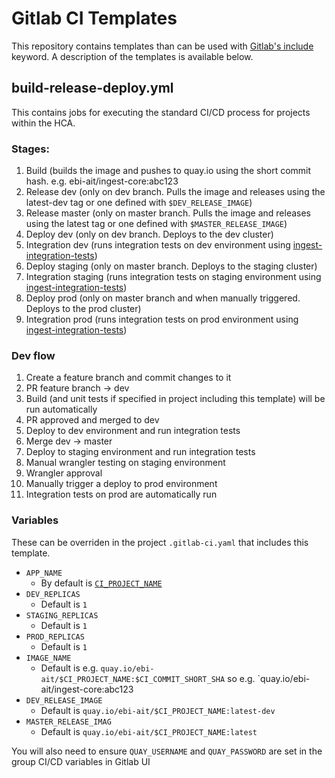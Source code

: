 # Gitlab CI Templates
This repository contains templates than can be used with [Gitlab's include](https://docs.gitlab.com/ee/ci/yaml/includes.html) keyword. A description of the templates is available below.

## build-release-deploy.yml
This contains jobs for executing the standard CI/CD process for projects within the HCA. 

### Stages:
1. Build (builds the image and pushes to quay.io using the short commit hash. e.g. ebi-ait/ingest-core:abc123
2. Release dev (only on dev branch. Pulls the image and releases using the latest-dev tag or one defined with `$DEV_RELEASE_IMAGE`)
3. Release master (only on master branch. Pulls the image and releases using the latest tag or one defined with `$MASTER_RELEASE_IMAGE`)
4. Deploy dev (only on dev branch. Deploys to the dev cluster)
5. Integration dev (runs integration tests on dev environment using [ingest-integration-tests](https://gitlab.ebi.ac.uk/hca/ingest-integration-tests/))
6. Deploy staging (only on master branch. Deploys to the staging cluster)
7. Integration staging (runs integration tests on staging environment using [ingest-integration-tests](https://gitlab.ebi.ac.uk/hca/ingest-integration-tests/))
8. Deploy prod (only on master branch and when manually triggered. Deploys to the prod cluster)
9. Integration prod (runs integration tests on prod environment using [ingest-integration-tests](https://gitlab.ebi.ac.uk/hca/ingest-integration-tests/))

### Dev flow
1. Create a feature branch and commit changes to it
2. PR feature branch -> dev
3. Build (and unit tests if specified in project including this template) will be run automatically
4. PR approved and merged to dev
5. Deploy to dev environment and run integration tests
6. Merge dev -> master
7. Deploy to staging environment and run integration tests
8. Manual wrangler testing on staging environment
9. Wrangler approval
10. Manually trigger a deploy to prod environment
11. Integration tests on prod are automatically run

### Variables
These can be overriden in the project `.gitlab-ci.yaml` that includes this template.

- `APP_NAME`
  - By default is [`CI_PROJECT_NAME`](https://docs.gitlab.com/ee/ci/variables/predefined_variables.html)
- `DEV_REPLICAS`
  - Default is `1`
- `STAGING_REPLICAS`
  - Default is `1`
- `PROD_REPLICAS`
  - Default is `1`
- `IMAGE_NAME`
  - Default is e.g. `quay.io/ebi-ait/$CI_PROJECT_NAME:$CI_COMMIT_SHORT_SHA` so e.g. `quay.io/ebi-ait/ingest-core:abc123
- `DEV_RELEASE_IMAGE`
  - Default is `quay.io/ebi-ait/$CI_PROJECT_NAME:latest-dev`
- `MASTER_RELEASE_IMAG`
  - Default is `quay.io/ebi-ait/$CI_PROJECT_NAME:latest`

You will also need to ensure `QUAY_USERNAME` and `QUAY_PASSWORD` are set in the group CI/CD variables in Gitlab UI
